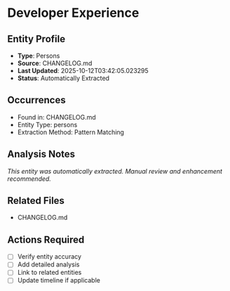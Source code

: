 # Developer Experience

## Entity Profile
- **Type**: Persons
- **Source**: CHANGELOG.md
- **Last Updated**: 2025-10-12T03:42:05.023295
- **Status**: Automatically Extracted

## Occurrences
- Found in: CHANGELOG.md
- Entity Type: persons
- Extraction Method: Pattern Matching

## Analysis Notes
*This entity was automatically extracted. Manual review and enhancement recommended.*

## Related Files
- CHANGELOG.md

## Actions Required
- [ ] Verify entity accuracy
- [ ] Add detailed analysis
- [ ] Link to related entities
- [ ] Update timeline if applicable
